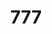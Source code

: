 ---
ee_id: '88'
site: '1'
type: '2'
long_id: 2011-019 777
url: 2011-019-777
title: '777'
year: '2011'
medium: Temporary reversal of the Whitney's photography policy
commission: 'Comissioned by Whitney Museum of American Art, New York, for Cory Arcangel:
  Pro Tools'
add_credit:
dims:
pitch: "​Reversed Museum photo policy\n\n"
ps: "I told the Whitney that ppl could take pics of my show. \n\n"
live_url: http://www.flickr.com/search/?q=cory%20arcangel%20pro%20tools
related:
youtube:
imgs: 777-2011-019-detail-2-database-ih.jpg
subheading:
year2: '2011'
download:
add_credits:
related_code:
layout: things-i-made
---